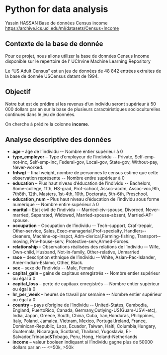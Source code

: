 # Python for data analysis

Yassin HASSAN
Base de données  Census income
https://archive.ics.uci.edu/ml/datasets/Census+Income

## Contexte de la base de donnée

Pour ce  projet, nous allons utilizer la base de données Census Income disponible sur le repertoire de l’ UCIrvine Machine Learning Repository

Le “US Adult Census” est un jeu de données de 48 842 entrées extraites de la base de donnée  USCensus  datant de 1994.

## Objectif

Notre but est de prédire  si les revenus d’un individu  seront  supérieur à 50 000 dollars par an sur la base de plusieurs  caractéristiques  socioculturelles continues dans le jeu de données.

On cherche à prédire la colonne **income**.

## Analyse descriptive des données

- **age** – âge de l’individu
-- Nombre  entier  supérieur à 0
- **type_employer** – Type d’employeur de l’individu
-- Private, Self-­emp­-not-­inc, Self-­emp-­inc, Federal-­gov, Local-­gov, State-­gov, Without-­pay, Never-­worked.
- **fnlwgt** – final weight, nombre de personnes le census estime que cette observation représente
-- Nombre entire supérieur à 0
- **education** – Plus haut  niveau  d’éducation de l’individu
-- Bachelors, Some­-college, 11th, HS-­grad, Prof-­school, Assoc-­acdm, Assoc-­voc,9th, 7th­8th, 12th, Masters, 1st-­4th, 10th, Doctorate, 5th-­6th, Preschool.
- **education_num** – Plus haut  niveau  d’éducation de l’individu sous forme  numérique
-- Nombre entire supérieur à 0
- **marital** – Etat civil de l’individu
-- Married­-civ­-spouse, Divorced, Never­-married, Separated, Widowed, Married­-spouse­-absent, Married­-AF­-spouse.
- **occupation** – Occupation de l’individu
-- Tech­-support, Craf-t­repair, Other-­service, Sales, Exec­-managerial,Prof-­specialty, Handlers-­cleaners, Machine­-op-­inspct, Adm­-clerical,Farming-­fishing, Transport-­moving, Priv-­house­-serv, Protective­-serv,Armed­-Forces.
- **relationship** – Observations réalisées des relations de l’individu
-- Wife, Own­-child, Husband, Not­-in­-family, Other­-relative, Unmarried
- **race** – description ethnique de l’individu
-- White, Asian­-Pac­-Islander, Amer­-Indian­-Eskimo, Other, Black.
- **sex** – sexe de l’individu
-- Male, Female
- **capital_gain** – gains de capitaux  enregistrés
-- Nombre  entier  supérieur  ou  égal à 0
- **capital_loss** – perte de capitaux  enregistrés
-- Nombre  entier  supérieur  ou  égal à 0
- **hr_per_week** – heures de travail par semaine
-- Nombre  entier  supérieur  ou  égal à 0
- **country** – pays d’origine de l’individu
-- United-­States, Cambodia, England, Puerto­Rico, Canada, Germany,Outlying­-US(Guam-­USVI-­etc), India, Japan, Greece, South, China, Cuba, Iran,Honduras, Philippines, Italy, Poland, Jamaica, Vietnam, Mexico, Portugal,Ireland, France, Dominican-­Republic, Laos, Ecuador, Taiwan, Haiti, Columbia,Hungary, Guatemala, Nicaragua, Scotland, Thailand, Yugoslavia, El­-Salvador,Trinadad&Tobago, Peru, Hong, Holand­-Netherlands
- **income** – valeur  booleen  indiquant  si  l’individu  gagne plus de 50000 dollars par an
-- <=50k, >50k

